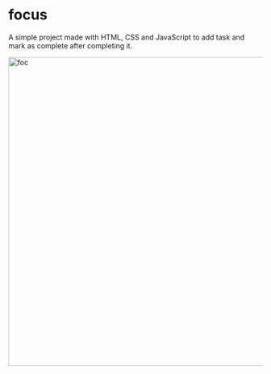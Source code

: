 # focus
A simple project made with HTML, CSS and JavaScript to add task and mark as complete after completing it.

<img width="613" alt="foc" src="https://github.com/user-attachments/assets/e25166a8-5c60-430e-b158-5111bf94169f">
